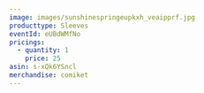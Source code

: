 ```yaml
---
image: images/sunshinespringeupkxh_veaipprf.jpg
producttype: Sleeves
eventId: eUBdWMfNo
pricings:
  - quantity: 1
    price: 25
asin: s-xQk6YSncl
merchandise: comiket
---
```

